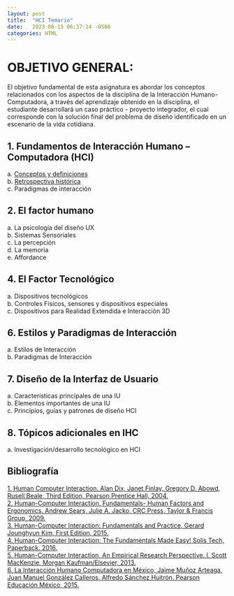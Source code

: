 ```yaml
---
layout: post
title:  "HCI Temario"
date:   2023-08-15 06:37:14 -0500
categories: HTML
---
```

# OBJETIVO GENERAL:


El objetivo fundamental de esta asignatura es abordar los conceptos relacionados con los aspectos de la
disciplina de la Interacción Humano-Computadora, a través del aprendizaje obtenido en la disciplina, el
estudiante desarrollará un caso práctico - proyecto integrador, el cual corresponde con la solución final
del problema de diseño identificado en un escenario de la vida cotidiana. 


## 1. Fundamentos de Interacción Humano – Computadora (HCI) 

a. [Conceptos y definiciones](https://unciafidelis.github.io/HCI/html/2023/08/16/ConceptosHCI.html) <br>
b. [Retrospectiva histórica](https://unciafidelis.github.io/HCI/html/2023/08/16/RetroHist.html) <br>
c. Paradigmas de interacción <br>

## 2. El factor humano

   a. La psicología del diseño UX<br>
   b. Sistemas Sensoriales <br>
   c. La percepción <br>
   d. La memoria <br>
   e. Affordance <br>
 
## 4. El Factor Tecnológico
   
  a. Dispositivos tecnológicos <br>
  b. Controles Físicos, sensores y dispositivos especiales <br>
  c. Dispositivos para Realidad Extendida e Interacción 3D <br>

## 6. Estilos y Paradigmas de Interacción

  a. Estilos de Interacción <br>
  b. Paradigmas de Interacción <br>

## 7. Diseño de la Interfaz de Usuario 

  a. Características principales de una IU <br>
  b. Elementos importantes de una IU <br>
  c. Principios, guías y patrones de diseño HCI <br>

## 8. Tópicos adicionales en IHC 

  a. Investigación/desarrollo tecnológico en HCI <br>

## Bibliografía

[1. Human Computer Interaction. Alan Dix, Janet Finlay, Gregory D. Abowd, Rusell Beale, Third
Edition, Pearson Prentice Hall, 2004.](https://paragnachaliya.in/wp-content/uploads/2017/08/HCI_Alan_Dix.pdf) <br>
[2. Human-Computer Interaction, Fundamentals- Human Factors and Ergonomics. Andrew Sears,
Julie A. Jacko, CRC Press, Taylor & Francis Group, 2009.](https://books.google.com.mx/books?id=b3rg6wmjc5QC&printsec=frontcover&hl=es&source=gbs_ge_summary_r&cad=0#v=onepage&q&f=false) <br> 
[3. Human-Computer Interaction: Fundamentals and Practice, Gerard Jounghyun Kim, First Edition, 2015.](https://www.academia.edu/38973879/Human_Computer_Interaction_Fundamentals_and_Practice)  <br>
[4. Human-Computer Interaction: The Fundamentals Made Easy! Solis Tech, Paperback. 2016.](https://www.amazon.com/Human-Computer-Interaction-Fundamentals-Made-Easy/dp/1523701226) <br>
[5. Human-Computer Interaction, An Empirical Research Perspective. I. Scott MacKenzie, Morgan
Kaufman/Elsevier, 2013.](https://www.amazon.com/Human-Computer-Interaction-Empirical-Research-Perspective/dp/0124058655) <br>
[6. La Interacción Humano Computadora en México, Jaime Muñoz Arteaga, Juan Manuel González
Calleros, Alfredo Sánchez Huitrón. Pearson Educación México, 2015.](https://isbn.cloud/9786073237239/la-interaccion-humano-computadora-en-mexico/) <br>

